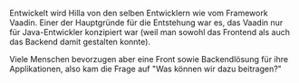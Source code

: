 Entwickelt wird Hilla von den selben Entwicklern wie vom Framework Vaadin. Einer der Hauptgründe für die Entstehung war es, das Vaadin nur für Java-Entwickler konzipiert war (weil man sowohl das Frontend als auch das Backend damit gestalten konnte).

Viele Menschen bevorzugen aber eine Front sowie Backendlösung für ihre Applikationen, also kam die Frage auf "Was können wir dazu beitragen?"